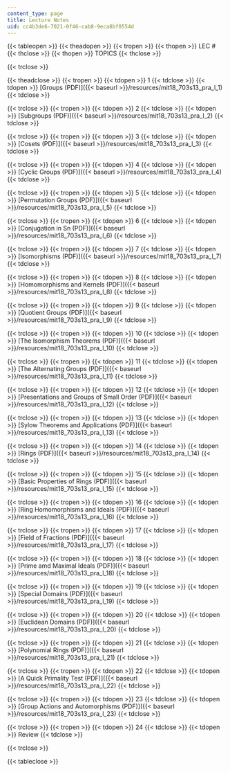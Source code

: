 ```yaml
---
content_type: page
title: Lecture Notes
uid: cc4b3de6-7021-0f46-cab8-9eca8bf0554d
---
```


{{< tableopen >}}
{{< theadopen >}}
{{< tropen >}}
{{< thopen >}}
LEC #
{{< thclose >}}
{{< thopen >}}
TOPICS
{{< thclose >}}

{{< trclose >}}

{{< theadclose >}}
{{< tropen >}}
{{< tdopen >}}
1
{{< tdclose >}}
{{< tdopen >}}
[Groups (PDF)]({{< baseurl >}}/resources/mit18_703s13_pra_l_1)
{{< tdclose >}}

{{< trclose >}}
{{< tropen >}}
{{< tdopen >}}
2
{{< tdclose >}}
{{< tdopen >}}
[Subgroups (PDF)]({{< baseurl >}}/resources/mit18_703s13_pra_l_2)
{{< tdclose >}}

{{< trclose >}}
{{< tropen >}}
{{< tdopen >}}
3
{{< tdclose >}}
{{< tdopen >}}
[Cosets (PDF)]({{< baseurl >}}/resources/mit18_703s13_pra_l_3)
{{< tdclose >}}

{{< trclose >}}
{{< tropen >}}
{{< tdopen >}}
4
{{< tdclose >}}
{{< tdopen >}}
[Cyclic Groups (PDF)]({{< baseurl >}}/resources/mit18_703s13_pra_l_4)
{{< tdclose >}}

{{< trclose >}}
{{< tropen >}}
{{< tdopen >}}
5
{{< tdclose >}}
{{< tdopen >}}
[Permutation Groups (PDF)]({{< baseurl >}}/resources/mit18_703s13_pra_l_5)
{{< tdclose >}}

{{< trclose >}}
{{< tropen >}}
{{< tdopen >}}
6
{{< tdclose >}}
{{< tdopen >}}
[Conjugation in Sn (PDF)]({{< baseurl >}}/resources/mit18_703s13_pra_l_6)
{{< tdclose >}}

{{< trclose >}}
{{< tropen >}}
{{< tdopen >}}
7
{{< tdclose >}}
{{< tdopen >}}
[Isomorphisms (PDF)]({{< baseurl >}}/resources/mit18_703s13_pra_l_7)
{{< tdclose >}}

{{< trclose >}}
{{< tropen >}}
{{< tdopen >}}
8
{{< tdclose >}}
{{< tdopen >}}
[Homomorphisms and Kernels (PDF)]({{< baseurl >}}/resources/mit18_703s13_pra_l_8)
{{< tdclose >}}

{{< trclose >}}
{{< tropen >}}
{{< tdopen >}}
9
{{< tdclose >}}
{{< tdopen >}}
[Quotient Groups (PDF)]({{< baseurl >}}/resources/mit18_703s13_pra_l_9)
{{< tdclose >}}

{{< trclose >}}
{{< tropen >}}
{{< tdopen >}}
10
{{< tdclose >}}
{{< tdopen >}}
[The Isomorphism Theorems (PDF)]({{< baseurl >}}/resources/mit18_703s13_pra_l_10)
{{< tdclose >}}

{{< trclose >}}
{{< tropen >}}
{{< tdopen >}}
11
{{< tdclose >}}
{{< tdopen >}}
[The Alternating Groups (PDF)]({{< baseurl >}}/resources/mit18_703s13_pra_l_11)
{{< tdclose >}}

{{< trclose >}}
{{< tropen >}}
{{< tdopen >}}
12
{{< tdclose >}}
{{< tdopen >}}
[Presentations and Groups of Small Order (PDF)]({{< baseurl >}}/resources/mit18_703s13_pra_l_12)
{{< tdclose >}}

{{< trclose >}}
{{< tropen >}}
{{< tdopen >}}
13
{{< tdclose >}}
{{< tdopen >}}
[Sylow Theorems and Applications (PDF)]({{< baseurl >}}/resources/mit18_703s13_pra_l_13)
{{< tdclose >}}

{{< trclose >}}
{{< tropen >}}
{{< tdopen >}}
14
{{< tdclose >}}
{{< tdopen >}}
[Rings (PDF)]({{< baseurl >}}/resources/mit18_703s13_pra_l_14)
{{< tdclose >}}

{{< trclose >}}
{{< tropen >}}
{{< tdopen >}}
15
{{< tdclose >}}
{{< tdopen >}}
[Basic Properties of Rings (PDF)]({{< baseurl >}}/resources/mit18_703s13_pra_l_15)
{{< tdclose >}}

{{< trclose >}}
{{< tropen >}}
{{< tdopen >}}
16
{{< tdclose >}}
{{< tdopen >}}
[Ring Homomorphisms and Ideals (PDF)]({{< baseurl >}}/resources/mit18_703s13_pra_l_16)
{{< tdclose >}}

{{< trclose >}}
{{< tropen >}}
{{< tdopen >}}
17
{{< tdclose >}}
{{< tdopen >}}
[Field of Fractions (PDF)]({{< baseurl >}}/resources/mit18_703s13_pra_l_17)
{{< tdclose >}}

{{< trclose >}}
{{< tropen >}}
{{< tdopen >}}
18
{{< tdclose >}}
{{< tdopen >}}
[Prime amd Maximal Ideals (PDF)]({{< baseurl >}}/resources/mit18_703s13_pra_l_18)
{{< tdclose >}}

{{< trclose >}}
{{< tropen >}}
{{< tdopen >}}
19
{{< tdclose >}}
{{< tdopen >}}
[Special Domains (PDF)]({{< baseurl >}}/resources/mit18_703s13_pra_l_19)
{{< tdclose >}}

{{< trclose >}}
{{< tropen >}}
{{< tdopen >}}
20
{{< tdclose >}}
{{< tdopen >}}
[Euclidean Domains (PDF)]({{< baseurl >}}/resources/mit18_703s13_pra_l_20)
{{< tdclose >}}

{{< trclose >}}
{{< tropen >}}
{{< tdopen >}}
21
{{< tdclose >}}
{{< tdopen >}}
[Polynomial Rings (PDF)]({{< baseurl >}}/resources/mit18_703s13_pra_l_21)
{{< tdclose >}}

{{< trclose >}}
{{< tropen >}}
{{< tdopen >}}
22
{{< tdclose >}}
{{< tdopen >}}
[A Quick Primality Test (PDF)]({{< baseurl >}}/resources/mit18_703s13_pra_l_22)
{{< tdclose >}}

{{< trclose >}}
{{< tropen >}}
{{< tdopen >}}
23
{{< tdclose >}}
{{< tdopen >}}
[Group Actions and Automorphisms (PDF)]({{< baseurl >}}/resources/mit18_703s13_pra_l_23)
{{< tdclose >}}

{{< trclose >}}
{{< tropen >}}
{{< tdopen >}}
24
{{< tdclose >}}
{{< tdopen >}}
Review <No lecture notes>
{{< tdclose >}}

{{< trclose >}}

{{< tableclose >}}
